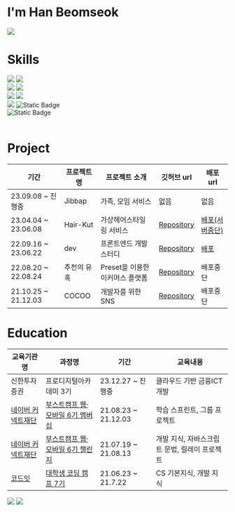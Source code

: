 # I'm Han Beomseok

<a href="mailto:bmtosss@gmail.com"><img src="https://img.shields.io/badge/Gmail-d14836?style=flat-square&logo=Gmail&logoColor=white&link=tls1gy2rms3@gmail.com"/></a>

# Skills
<div>
  <img src="https://img.shields.io/badge/HTML5-e34f26?style=flat-square&logo=html5&logoColor=white"/>
  <img src="https://img.shields.io/badge/CSS3-1572B6?style=flat-square&logo=css3&logoColor=white"/>
</div>
<div>
  <img src="https://img.shields.io/badge/TypeScript-3776AB?style=flat-square&logo=Typescript&logoColor=white"/>
  <img src="https://img.shields.io/badge/JavaScript-f7df1e?style=flat-square&logo=javascript&logoColor=white"/>
</div>
<div>
  <img src="https://img.shields.io/badge/React-61DAFB?style=flat-square&logo=React&logoColor=white"/>
  <img src="https://img.shields.io/badge/Next-000000?style=flat-square&logo=Next.js&logoColor=white"/>
</div>
<div>
  <img src="https://img.shields.io/badge/Node.js-339933?style=flat-square&logo=Node.js&logoColor=white"/>
  <img alt="Static Badge" src="https://img.shields.io/badge/Spring-%236DB33F?style=flat-square&logo=Spring&logoColor=white">
</div>
<div>
  <img alt="Static Badge" src="https://img.shields.io/badge/MySQL-%234479A1?style=flat-square&logo=MySQL&logoColor=white">
</div>
<br>

# Project

| 기간                | 프로젝트명 | 프로젝트 소개     | 깃허브 url                                                                | 배포 url                                           |
| ------------------- | ---------- | ----------------- | ------------------------------------------------------------------------- | -------------------------------------------------- |
|23.09.08 ~ 진행중 | Jibbap | 가족, 모임 서비스| 없음 | 없음 |
| 23.04.04 ~ 23.06.08 | Hair-Kut | 가상헤어스타일링 서비스| <a href='https://github.com/Hair-Kut/frontend'>Repository</a>| <a href='https://frontend-ten-lyart.vercel.app/'>배포(서버중단)</a> |
| 22.09.16 ~ 23.06.22 | dev | 프론트엔드 개발 스터디| <a href='https://github.com/beomseok37/dev'>Repository</a>| <a href='https://www.beomseok.dev'>배포</a>|
| 22.08.20 ~ 22.08.24 | 추천의 유혹 | Preset을 이용한 이커머스 플랫폼| <a href='https://github.com/orgs/kurly-tor/repositories'>Repository</a>| 배포중단 |
| 21.10.25 ~ 21.12.03 | COCOO      | 개발자를 위한 SNS | <a href='https://github.com/boostcampwm-2021/WEB26-COKIRI'>Repository</a> | 배포중단 |

# Education

| 교육기관명                                                 | 과정명                                                                                        | 기간                | 교육내용                                      |
| ---------------------------------------------------------- | --------------------------------------------------------------------------------------------- | ------------------- | --------------------------------------------- |
|신한투자증권|프로디지털아카데미 3기|23.12.27 ~ 진행중| 클라우드 기반 금융ICT개발|
| <a href="https://www.connect.or.kr/">네이버 커넥트재단</a> | <a href="https://boostcamp.connect.or.kr/program_wm.html">부스트캠프 웹·모바일 6기 멤버십</a> | 21.08.23 ~ 21.12.03 | 학습 스프린트, 그룹 프로젝트                  |
| <a href="https://www.connect.or.kr/">네이버 커넥트재단</a> | <a href="https://boostcamp.connect.or.kr/program_wm.html">부스트캠프 웹·모바일 6기 챌린지</a> | 21.07.19 ~ 21.08.13 | 개발 지식, 자바스크립트 문법, 릴레이 프로젝트 |
| <a href="https://www.codeit.kr/">코드잇</a>                | <a href="https://www.boostcourse.org/study-cs50-2nd/">대학생 코딩 캠프 7기</a>                | 21.06.23 ~ 21.7.22  | CS 기본지식, 개발 지식                        |

<img src='https://github-readme-stats.vercel.app/api?username=beomseok37&show_icons=true&theme=default' />
<img src='https://github-readme-stats.vercel.app/api/top-langs/?username=beomseok37&layout=compact&count_private=true&hide=swift,kotlin' />
